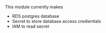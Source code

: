 This module currently makes
- RDS postgres database
- Secret to store database access credientials
- IAM to read secret
